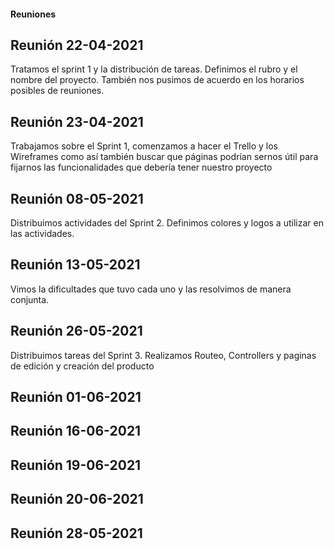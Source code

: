 #### Reuniones

## Reunión 22-04-2021

Tratamos el sprint 1 y la distribución de tareas. Definimos el rubro y el nombre del proyecto. También nos pusimos de acuerdo en los horarios posibles de reuniones.

## Reunión 23-04-2021

Trabajamos sobre el  Sprint 1, comenzamos a hacer el Trello y los Wireframes como así también buscar que páginas podrían sernos útil para fijarnos las funcionalidades
que debería tener nuestro proyecto

## Reunión 08-05-2021

Distribuimos actividades del Sprint 2. Definimos colores y logos a utilizar en las actividades.

## Reunión 13-05-2021

Vimos la dificultades que tuvo cada uno y las resolvimos de manera conjunta.

## Reunión 26-05-2021

Distribuimos tareas del Sprint 3. Realizamos Routeo, Controllers y paginas de edición y creación del producto

## Reunión 01-06-2021 

## Reunión 16-06-2021 

## Reunión 19-06-2021 

## Reunión 20-06-2021 

## Reunión 28-05-2021 


